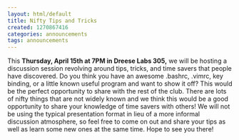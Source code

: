 ```yaml
---
layout: html/default
title: Nifty Tips and Tricks
created: 1270867416
categories: announcements
tags: announcements
---
```

This **Thursday, April 15th at 7PM in Dreese Labs 305,** we will be hosting a discussion session revolving around tips, tricks, and time savers that people have discovered. Do you think you have an awesome .bashrc, .vimrc, key binding, or a little known useful program and want to show it off? This would be the perfect opportunity to share with the rest of the club. There are lots of nifty things that are not widely known and we think this would be a good opportunity to share your knowledge of time savers with others! We will not be using the typical presentation format in lieu of a more informal discussion atmosphere, so feel free to come on out and share your tips as well as learn some new ones at the same time. Hope to see you there!

